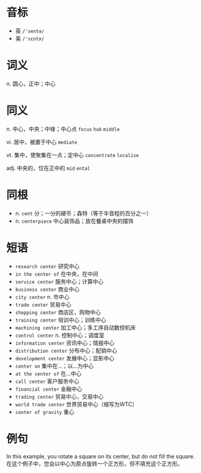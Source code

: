 # 音标

- 英 `/'sentə/`
- 美 `/'sɛntɚ/`

# 词义

n. 圆心，正中；中心


# 同义

n. 中心，中央；中锋；中心点
`focus` `hub` `middle`

vi. 居中，被置于中心
`mediate`

vt. 集中，使聚集在一点；定中心
`concentrate` `localise`

adj. 中央的，位在正中的
`mid` `ental`

# 同根

- n. `cent` 分；一分的硬币；森特（等于半音程的百分之一）
- n. `centerpiece` 中心装饰品；放在餐桌中央的摆饰

# 短语

- `research center` 研究中心
- `in the center of` 在中央，在中间
- `service center` 服务中心；计算中心
- `business center` 商业中心
- `city center` n. 市中心
- `trade center` 贸易中心
- `shopping center` 商店区，购物中心
- `training center` 培训中心；训练中心
- `machining center` 加工中心；多工序自动数控机床
- `control center` n. 控制中心；调度室
- `information center` 资讯中心；情报中心
- `distribution center` 分布中心；配销中心
- `development center` 发展中心；显影中心
- `center on` 集中在…；以…为中心
- `at the center of` 在...中心
- `call center` 客户服务中心
- `financial center` 金融中心
- `trading center` 贸易中心，交易中心
- `world trade center` 世界贸易中心（缩写为WTC）
- `center of gravity` 重心

# 例句

In this example, you rotate a square on its center, but do not fill the square.
在这个例子中，您会以中心为原点旋转一个正方形，但不填充这个正方形。


